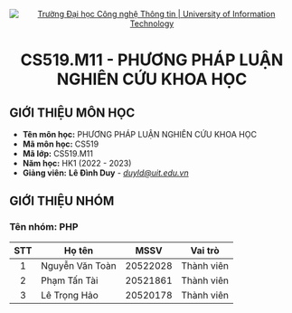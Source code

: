 <!-- Banner -->
<p align="center">
  <a href="https://www.uit.edu.vn/" title="Trường Đại học Công nghệ Thông tin" style="border: none;">
    <img src="https://i.imgur.com/WmMnSRt.png" alt="Trường Đại học Công nghệ Thông tin | University of Information Technology">
  </a>
</p>
<!-- Title -->
<h1 align="center"><b>CS519.M11 - PHƯƠNG PHÁP LUẬN NGHIÊN CỨU KHOA HỌC</b></h1>

## GIỚI THIỆU MÔN HỌC

- **Tên môn học:** PHƯƠNG PHÁP LUẬN NGHIÊN CỨU KHOA HỌC
- **Mã môn học:** CS519
- **Mã lớp:** CS519.M11
- **Năm học:** HK1 (2022 - 2023)
- **Giảng viên:** **Lê Đình Duy** - *duyld@uit.edu.vn*

## GIỚI THIỆU NHÓM

### Tên nhóm: PHP

| STT | Họ tên          | MSSV     | Vai trò    |
| :-: | --------------- | -------- | ---------- |
|  1  | Nguyễn Văn Toàn | 20522028 | Thành viên |
|  2  | Phạm Tấn Tài    | 20521861 | Thành viên |
|  3  | Lê Trọng Hảo    | 20520178 | Thành viên |
